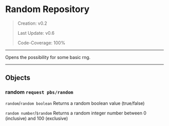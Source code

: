 # Random Repository

> Creation: v0.2
> 
> Last Update: v0.6
> 
> Code-Coverage: 100%

----

Opens the possibility for some basic rng.

----

## Objects

### random `request pbs/random`

`random`/`random boolean` Returns a random boolean value (true/false)

 `random number`/`$random` Returns a random integer number between 0 (inclusive) and 100 (exclusive)
